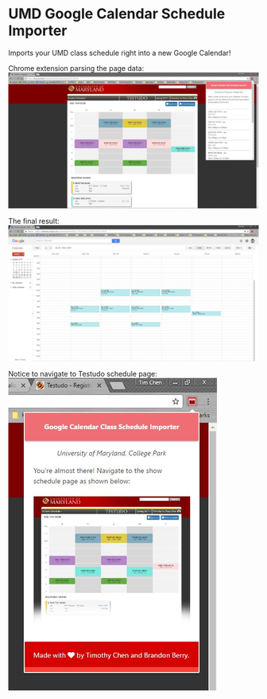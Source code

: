 # UMD Google Calendar Schedule Importer
Imports your UMD class schedule right into a new Google Calendar!


Chrome extension parsing the page data:
![Screenshot2](screenshots/screenshot2.JPG)

The final result:
![Screenshot3](screenshots/screenshot3.JPG)

Notice to navigate to Testudo schedule page:
![Screenshot1](screenshots/screenshot1.JPG)

